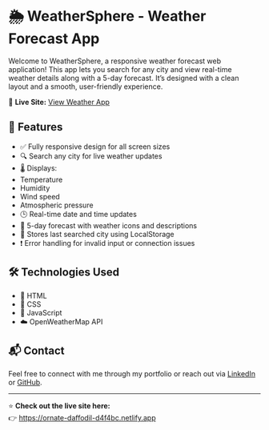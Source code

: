 # 🌦️ WeatherSphere - Weather Forecast App
Welcome to WeatherSphere, a responsive weather forecast web application!
This app lets you search for any city and view real-time weather details along with a 5-day forecast. It’s designed with a clean layout and a smooth, user-friendly experience.

🚀 **Live Site:** [View Weather App](https://ornate-daffodil-d4f4bc.netlify.app)

## 📁 Features
- ✅ Fully responsive design for all screen sizes
- 🔍 Search any city for live weather updates
- 🌡️ Displays:
- Temperature
- Humidity
- Wind speed
- Atmospheric pressure
- 🕒 Real-time date and time updates
- 📅 5-day forecast with weather icons and descriptions
- 💾 Stores last searched city using LocalStorage
- ❗ Error handling for invalid input or connection issues

## 🛠️ Technologies Used
- 🧱 HTML
- 🎨 CSS
- 🧠 JavaScript
- ☁️ OpenWeatherMap API

## 📬 Contact

Feel free to connect with me through my portfolio or reach out via [LinkedIn](https://www.linkedin.com/in/yogita-jibhakate/) or [GitHub](https://github.com/yogitajibhakate).

---

⭐️ **Check out the live site here:**  
👉 https://ornate-daffodil-d4f4bc.netlify.app
